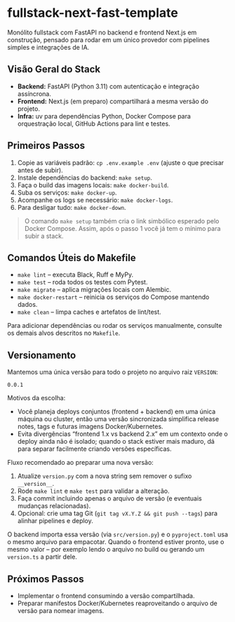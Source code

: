 # fullstack-next-fast-template

Monólito fullstack com FastAPI no backend e frontend Next.js em construção, pensado para rodar em um único provedor com pipelines simples e integrações de IA.

## Visão Geral do Stack
- **Backend:** FastAPI (Python 3.11) com autenticação e integração assíncrona.
- **Frontend:** Next.js (em preparo) compartilhará a mesma versão do projeto.
- **Infra:** uv para dependências Python, Docker Compose para orquestração local, GitHub Actions para lint e testes.

## Primeiros Passos
1. Copie as variáveis padrão: `cp .env.example .env` (ajuste o que precisar antes de subir).
2. Instale dependências do backend: `make setup`.
3. Faça o build das imagens locais: `make docker-build`.
4. Suba os serviços: `make docker-up`.
5. Acompanhe os logs se necessário: `make docker-logs`.
6. Para desligar tudo: `make docker-down`.

> O comando `make setup` também cria o link simbólico esperado pelo Docker Compose. Assim, após o passo 1 você já tem o mínimo para subir a stack.

## Comandos Úteis do Makefile
- `make lint` – executa Black, Ruff e MyPy.
- `make test` – roda todos os testes com Pytest.
- `make migrate` – aplica migrações locais com Alembic.
- `make docker-restart` – reinicia os serviços do Compose mantendo dados.
- `make clean` – limpa caches e artefatos de lint/test.

Para adicionar dependências ou rodar os serviços manualmente, consulte os demais alvos descritos no `Makefile`.

## Versionamento
Mantemos uma única versão para todo o projeto no arquivo raiz `VERSION`:

```
0.0.1
```

Motivos da escolha:
- Você planeja deploys conjuntos (frontend + backend) em uma única máquina ou cluster, então uma versão sincronizada simplifica release notes, tags e futuras imagens Docker/Kubernetes.
- Evita divergências “frontend 1.x vs backend 2.x” em um contexto onde o deploy ainda não é isolado; quando o stack estiver mais maduro, dá para separar facilmente criando versões específicas.

Fluxo recomendado ao preparar uma nova versão:
1. Atualize `version.py` com a nova string sem remover o sufixo `__version__`.
2. Rode `make lint` e `make test` para validar a alteração.
3. Faça commit incluindo apenas o arquivo de versão (e eventuais mudanças relacionadas).
4. Opcional: crie uma tag Git (`git tag vX.Y.Z && git push --tags`) para alinhar pipelines e deploy.

O backend importa essa versão (via `src/version.py`) e o `pyproject.toml` usa o mesmo arquivo para empacotar. Quando o frontend estiver pronto, use o mesmo valor – por exemplo lendo o arquivo no build ou gerando um `version.ts` a partir dele.

## Próximos Passos
- Implementar o frontend consumindo a versão compartilhada.
- Preparar manifestos Docker/Kubernetes reaproveitando o arquivo de versão para nomear imagens.
